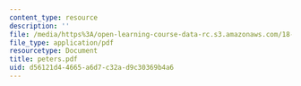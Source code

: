 ```yaml
---
content_type: resource
description: ''
file: /media/https%3A/open-learning-course-data-rc.s3.amazonaws.com/18-338j-infinite-random-matrix-theory-fall-2004/d56121d44665a6d7c32ad9c30369b4a6_peters.pdf
file_type: application/pdf
resourcetype: Document
title: peters.pdf
uid: d56121d4-4665-a6d7-c32a-d9c30369b4a6
---
```

